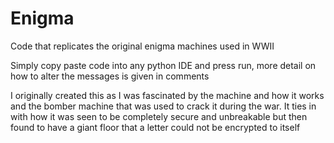 # Enigma
Code that replicates the original enigma machines used in WWII

Simply copy paste code into any python IDE and press run, 
more detail on how to alter the messages is given in comments

I originally created this as I was fascinated by the machine and how it works and the bomber machine that was used to crack it during the war. It ties in with how it was seen to be completely secure and unbreakable but then found to have a giant floor that a letter could not be encrypted to itself  
